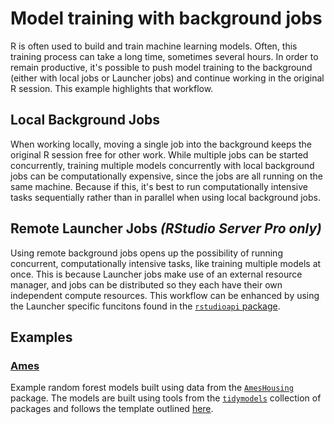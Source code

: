 # Model training with background jobs

R is often used to build and train machine learning models. Often, this training
process can take a long time, sometimes several hours. In order to remain
productive, it's possible to push model training to the background (either with
local jobs or Launcher jobs) and continue working in the original R session.
This example highlights that workflow.

## Local Background Jobs
When working locally, moving a single job into the background keeps the original
R session free for other work. While multiple jobs can be started concurrently,
training multiple models concurrently with local background jobs can be
computationally expensive, since the jobs are all running on the same machine.
Because if this, it's best to run computationally intensive tasks sequentially
rather than in parallel when using local background jobs.

## Remote Launcher Jobs *(RStudio Server Pro only)*
Using remote background jobs opens up the possibility of running concurrent,
computationally intensive tasks, like training multiple models at once. This is
because Launcher jobs make use of an external resource manager, and jobs can be
distributed so they each have their own independent compute resources. This
workflow can be enhanced by using the Launcher specific funcitons found in the
[`rstudioapi` package](https://github.com/rstudio/rstudioapi).

## Examples

### [Ames](ames)
Example random forest models built using data from the
[`AmesHousing`](https://cran.r-project.org/web/packages/AmesHousing/index.html)
package. The models are built using tools from the
[`tidymodels`](https://github.com/tidymodels) collection of packages and follows
the template outlined
[here](https://tidymodels.github.io/rsample/articles/Applications/Recipes_and_rsample.html).
